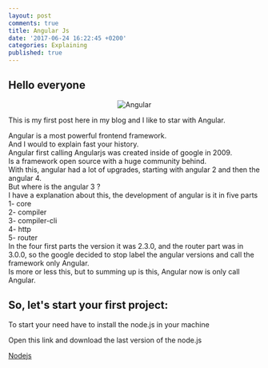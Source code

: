 ```yaml
---
layout: post
comments: true
title: Angular Js
date: '2017-06-24 16:22:45 +0200'
categories: Explaining
published: true
---
```



<h2>Hello everyone</h2>

<center>
	<img src="https://qph.ec.quoracdn.net/main-qimg-ef0e116da7fd48a80fe2a4695f545071" alt="Angular"  class="wobble animated">
</center>



This is my first post here in my blog and I like to star with Angular.  


Angular is a most powerful frontend framework.  
And I would to explain fast your history.  
Angular first calling Angularjs was created inside of google in 2009.  
Is a framework open source with a huge community behind.  
With this, angular had a lot of upgrades, starting with angular 2 and then the angular 4.  
But where is the angular 3 ?  
I have a explanation about this, the development of angular is it in five parts  
	1- core  
	2- compiler  
	3- compiler-cli  
	4- http  
	5- router  
In the four first parts the version it was 2.3.0, and the router part was in 3.0.0, so the google decided to stop label the angular versions and call the framework only Angular.  
Is more or less this, but to summing up is this, Angular now is only call Angular.  

<h2>So, let's start your first project:</h2>

To start your need have to install the node.js in your machine  


Open this link and download the last version of the node.js  

<nav class="cl-effect-3">
	<a href="https://nodejs.org/en/">Nodejs</a>
</nav>

